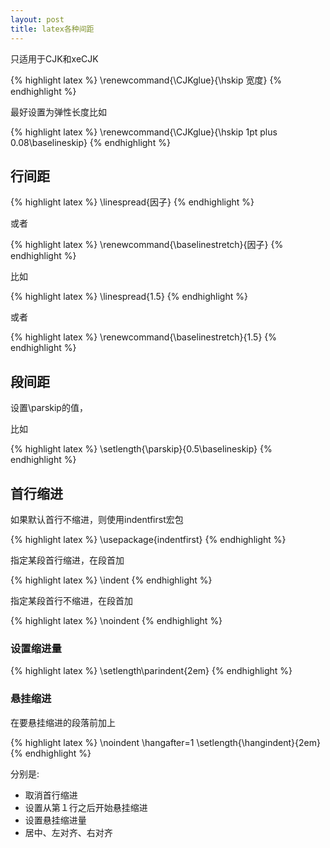 ```yaml
---
layout: post
title: latex各种间距
---
```


只适用于CJK和xeCJK

{% highlight latex %}
\renewcommand{\CJKglue}{\hskip 宽度}
{% endhighlight %}

最好设置为弹性长度比如

{% highlight latex %}
\renewcommand{\CJKglue}{\hskip 1pt plus 0.08\baselineskip}
{% endhighlight %}

## 行间距

{% highlight latex %}
\linespread{因子}
{% endhighlight %}

或者

{% highlight latex %}
\renewcommand{\baselinestretch}{因子}
{% endhighlight %}

比如

{% highlight latex %}
\linespread{1.5}
{% endhighlight %}

或者

{% highlight latex %}
\renewcommand{\baselinestretch}{1.5}
{% endhighlight %}

## 段间距

设置\parskip的值，

比如

{% highlight latex %}
\setlength{\parskip}{0.5\baselineskip}
{% endhighlight %}

## 首行缩进

如果默认首行不缩进，则使用indentfirst宏包

{% highlight latex %}
\usepackage{indentfirst}
{% endhighlight %}

指定某段首行缩进，在段首加

{% highlight latex %}
\indent
{% endhighlight %}

指定某段首行不缩进，在段首加

{% highlight latex %}
\noindent
{% endhighlight %}

### 设置缩进量

{% highlight latex %}
\setlength\parindent{2em}
{% endhighlight %}

### 悬挂缩进

在要悬挂缩进的段落前加上

{% highlight latex %}
\noindent
\hangafter=1
\setlength{\hangindent}{2em}
{% endhighlight %}

分别是:

 * 取消首行缩进
 * 设置从第１行之后开始悬挂缩进
 * 设置悬挂缩进量
 * 居中、左对齐、右对齐
